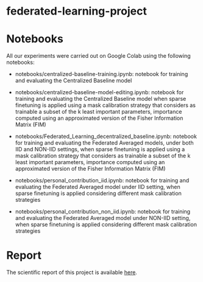 # federated-learning-project

# Notebooks

All our experiments were carried out on Google Colab using the following notebooks:

- notebooks/centralized-baseline-training.ipynb: notebook for training and evaluating the Centralized Baseline model

- notebooks/centralized-baseline-model-editing.ipynb: notebook for training and evaluating the Centralized Baseline model when sparse finetuning is applied using a mask calibration strategy that considers as trainable a subset of the k least important parameters, importance computed using an approximated version of the Fisher Information Matrix (FIM)

- notebooks/Federated_Learning_decentralized_baseline.ipynb: notebook for training and evaluating the Federated Averaged  models, under both IID and NON-IID settings, when sparse finetuning is applied using a mask calibration strategy that considers as trainable a subset of the k least important parameters, importance computed using an approximated version of the Fisher Information Matrix (FIM)

- notebooks/personal_contribution_iid.ipynb: notebook for training and evaluating the Federated Averaged model under IID setting, when sparse finetuning is applied considering different mask calibration strategies 

- notebooks/personal_contribution_non_iid.ipynb: notebook for training and evaluating the Federated Averaged model under NON-IID setting, when sparse finetuning is applied considering different mask calibration strategies 

# Report

The scientific report of this project is available [here](report/Federated_Learning_Report.pdf).
